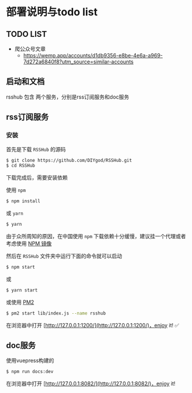 # 部署说明与todo list

## TODO LIST

- 爬公众号文章
  - https://wemp.app/accounts/d1db9356-e8be-4e6a-a969-7d272a6840f8?utm_source=similar-accounts

## 启动和文档

rsshub 包含 两个服务，分别是rss订阅服务和doc服务

## rss订阅服务

### 安装

首先是下载 `RSSHub` 的源码

```bash
$ git clone https://github.com/DIYgod/RSSHub.git
$ cd RSSHub
```

下载完成后，需要安装依赖

使用 `npm`

```bash
$ npm install
```

或 `yarn`

```bash
$ yarn
```

由于众所周知的原因，在中国使用 `npm` 下载依赖十分缓慢，建议挂一个代理或者考虑使用 [NPM 镜像](https://npm.taobao.org/)

然后在 `RSSHub` 文件夹中运行下面的命令就可以启动

```bash
$ npm start
```

或

```bash
$ yarn start
```

或使用 [PM2](https://pm2.io/doc/zh/runtime/quick-start/)

```bash
$ pm2 start lib/index.js --name rsshub
```

在浏览器中打开 [http://127.0.0.1:1200/](http://127.0.0.1:1200/)，enjoy it! ✅

## doc服务
使用vuepress构建的

```bash
$ npm run docs:dev
```

在浏览器中打开 [http://127.0.0.1:8082/](http://127.0.0.1:8082/)，enjoy it!
